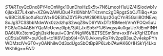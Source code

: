 $START$xyQcDnx8PY4oOnWgx10unDhxHz9x5t+7N6LmooH1uUZ/4ISiodwb1v6jIsx8Z7L4xeh+XZGw2AWUDu4Pzl0NbhMTKzvmc2gDRpgzSbCJTiBq+Apxw6BC3UEboXuRczWt+9QESfaZ0Y5PkzW2li0KIUpz2GqCYnR5GaIi8OtNEvq8oJgS7CSSbbMdwWx0zzdzhpS2wqZ8wD6YWxDTzfBMeeI/VmYFOQv5uUFG8/aGb4ABhiYQaMcUewz0lpb/3jALJxiSb5rF1J6lwgsy4u0gaUe7dEmFINHDA6UKx3tcmQghj3skHeuui+C3m1/NgW6t/8ZTSESm5mr+xx8Y+k7gHZDFanqC5t/aOWP+ou/Oe8+tc1K6V3qb9j4+6V0JvkvnyRo74v2ppB3suZv4ekpPYhWDMzclVvGT0+yOANhilwOd3xdUgoSbOtBp9P6Lvbi7AwAK60/1HSkYj4LkoWKh9g==$END$